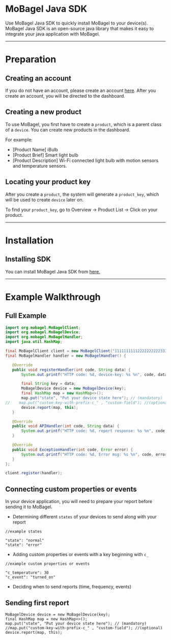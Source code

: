 # MoBagel Java SDK   
Use MoBagel Java SDK to quickly install MoBagel to your device(s). MoBagel Java SDK is an open-source java library that makes it easy to integrate your java application with MoBagel. 


---
# Preparation
## Creating an account
If you do not have an account, please create an account [here](https://app.mobagel.com/signup). After you create an account, you will be directed to the dashboard.

## Creating a new product  
To use MoBagel, you first have to create a `product`, which is a parent class of a `device`. You can create new products in the dashboard. 

For example:     

 * [Product Name] iBulb
 * [Product Brief] Smart light bulb
 * [Product Description] Wi-Fi connected light bulb with motion sensors and temperature sensors.

## Locating your product key
After you create a `product`, the system will generate a `product_key`, which will be used to create `device` later on.

To find your `product_key`, go to Overview -> Product List -> Click on your product.


---
# Installation
## Installing SDK
You can install MoBagel Java SDK from [here.](https://github.com/MOBAGEL/mobagel-java-sdk/blob/master/mobagel-sdk.jar)

---
# Example Walkthrough
## Full Example
```java
import org.mobagel.MoBagelClient;
import org.mobagel.MoBagelDevice;
import org.mobagel.MoBagelHandler;
import java.util.HashMap;

final MoBagelClient client = new MoBagelClient("1111111111222222222233333333334444444444555555555566666666667777");
final MoBagelHandler handler = new MoBagelHandler() {

   @Override
   public void registerHandler(int code, String data) {
       System.out.printf("HTTP code: %d, device-key: %s %n", code, data);

       final String key = data;
       MoBagelDevice device = new MoBagelDevice(key);
       final HashMap map = new HashMap<>();
       map.put("state", "Put your device state here"); // (mandatory)
//    map.put("custom-key-with-prefix-c_" , "custom-field"); //(optional)
       device.report(map, this);
   }

   @Override
   public void APIHandler(int code, String data) {
       System.out.printf("HTTP code: %d, report response: %s %n", code, data);
   }

   @Override
   public void ExceptionHandler(int code, Error error) {
       System.out.printf("HTTP code: %d, Error msg: %s %n", code, error.getMessage());
   }
};

client.register(handler);
```

## Connecting custom properties or events

In your device application, you will need to prepare your report before sending it to MoBagel.  

* Determining different `states` of your devices to send along with your report

```
//example states

"state": "normal"
"state": "error"
```

* Adding custom properties or events with a key beginning with `c_`
    
```
//example custom properties or events

"c_temperature": 30
"c_event": "turned_on"
```

* Deciding when to send reports (time, frequency, events)

## Sending first report
```
MoBagelDevice device = new MoBagelDevice(key);
final HashMap map = new HashMap<>();
map.put("state", "Put your device state here"); // (mandatory)
//map.put("custom-key-with-prefix-c_" , "custom-field"); //(optional)
device.report(map, this);
```